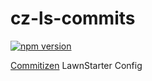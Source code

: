 # cz-ls-commits

[![npm version](https://badge.fury.io/js/cz-ls-commits.svg)](https://badge.fury.io/js/cz-ls-commits)

[Commitizen](https://github.com/commitizen/cz-cli) LawnStarter Config
